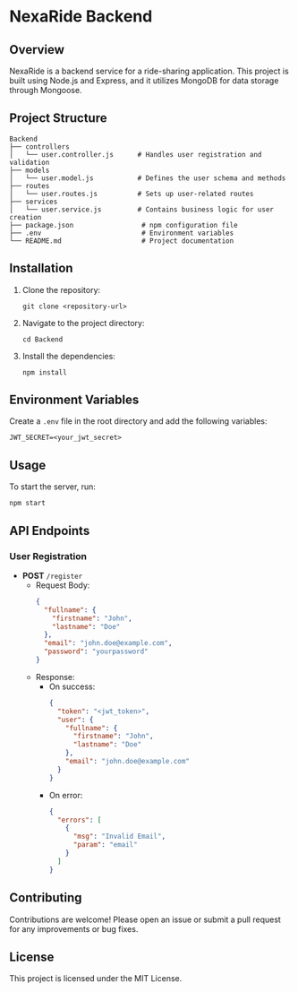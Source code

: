 # NexaRide Backend

## Overview
NexaRide is a backend service for a ride-sharing application. This project is built using Node.js and Express, and it utilizes MongoDB for data storage through Mongoose.

## Project Structure
```
Backend
├── controllers
│   └── user.controller.js      # Handles user registration and validation
├── models
│   └── user.model.js           # Defines the user schema and methods
├── routes
│   └── user.routes.js          # Sets up user-related routes
├── services
│   └── user.service.js         # Contains business logic for user creation
├── package.json                 # npm configuration file
├── .env                         # Environment variables
└── README.md                    # Project documentation
```

## Installation
1. Clone the repository:
   ```
   git clone <repository-url>
   ```
2. Navigate to the project directory:
   ```
   cd Backend
   ```
3. Install the dependencies:
   ```
   npm install
   ```

## Environment Variables
Create a `.env` file in the root directory and add the following variables:
```
JWT_SECRET=<your_jwt_secret>
```

## Usage
To start the server, run:
```
npm start
```

## API Endpoints
### User Registration
- **POST** `/register`
  - Request Body:
    ```json
    {
      "fullname": {
        "firstname": "John",
        "lastname": "Doe"
      },
      "email": "john.doe@example.com",
      "password": "yourpassword"
    }
    ```
  - Response:
    - On success:
      ```json
      {
        "token": "<jwt_token>",
        "user": {
          "fullname": {
            "firstname": "John",
            "lastname": "Doe"
          },
          "email": "john.doe@example.com"
        }
      }
      ```
    - On error:
      ```json
      {
        "errors": [
          {
            "msg": "Invalid Email",
            "param": "email"
          }
        ]
      }
      ```

## Contributing
Contributions are welcome! Please open an issue or submit a pull request for any improvements or bug fixes.

## License
This project is licensed under the MIT License.